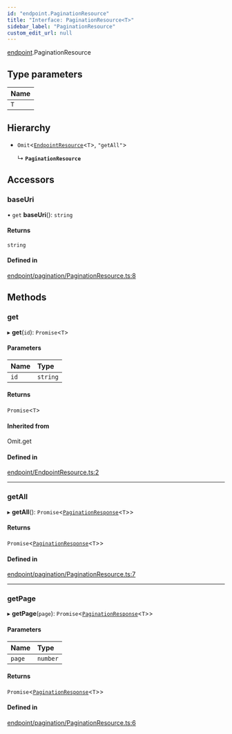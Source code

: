```yaml
---
id: "endpoint.PaginationResource"
title: "Interface: PaginationResource<T>"
sidebar_label: "PaginationResource"
custom_edit_url: null
---
```


[endpoint](../modules/endpoint.md).PaginationResource

## Type parameters

| Name |
| :------ |
| `T` |

## Hierarchy

- `Omit`<[`EndpointResource`](endpoint.EndpointResource.md)<`T`\>, ``"getAll"``\>

  ↳ **`PaginationResource`**

## Accessors

### baseUri

• `get` **baseUri**(): `string`

#### Returns

`string`

#### Defined in

[endpoint/pagination/PaginationResource.ts:8](https://github.com/Teck-Digital/teckboard-api-js/blob/0ed37d3/packages/v1/endpoint/pagination/PaginationResource.ts#L8)

## Methods

### get

▸ **get**(`id`): `Promise`<`T`\>

#### Parameters

| Name | Type |
| :------ | :------ |
| `id` | `string` |

#### Returns

`Promise`<`T`\>

#### Inherited from

Omit.get

#### Defined in

[endpoint/EndpointResource.ts:2](https://github.com/Teck-Digital/teckboard-api-js/blob/0ed37d3/packages/v1/endpoint/EndpointResource.ts#L2)

___

### getAll

▸ **getAll**(): `Promise`<[`PaginationResponse`](endpoint.PaginationResponse.md)<`T`\>\>

#### Returns

`Promise`<[`PaginationResponse`](endpoint.PaginationResponse.md)<`T`\>\>

#### Defined in

[endpoint/pagination/PaginationResource.ts:7](https://github.com/Teck-Digital/teckboard-api-js/blob/0ed37d3/packages/v1/endpoint/pagination/PaginationResource.ts#L7)

___

### getPage

▸ **getPage**(`page`): `Promise`<[`PaginationResponse`](endpoint.PaginationResponse.md)<`T`\>\>

#### Parameters

| Name | Type |
| :------ | :------ |
| `page` | `number` |

#### Returns

`Promise`<[`PaginationResponse`](endpoint.PaginationResponse.md)<`T`\>\>

#### Defined in

[endpoint/pagination/PaginationResource.ts:6](https://github.com/Teck-Digital/teckboard-api-js/blob/0ed37d3/packages/v1/endpoint/pagination/PaginationResource.ts#L6)
